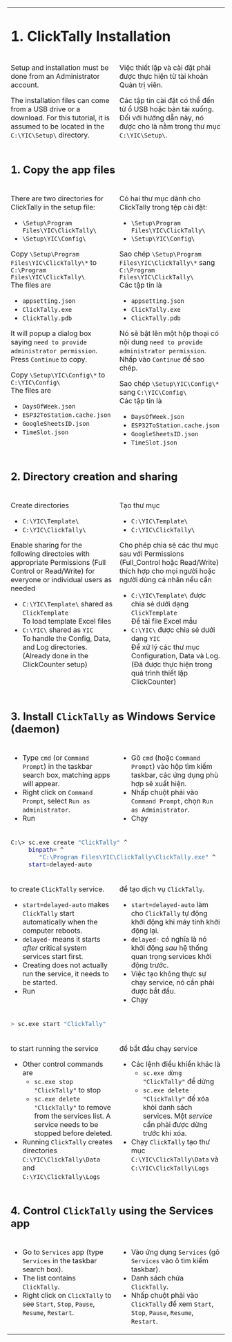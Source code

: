 <table style="border-style: none">
<tr style="border-style: none">
<td colspan=2 valign="top" width="100%" style="border-style: none">

# 1. ClickTally Installation

</td>
</tr>
<tr style="border-style: none">
<td valign="top" width="50%" style="border-style: none">

Setup and installation must be done from an Administrator account.

The installation files can come from a USB drive or a download. For this tutorial, it is assumed to be located in the `C:\YIC\Setup\` directory.

</td>
<td valign="top" width="50%" style="border-style: none">

Việc thiết lập và cài đặt phải được thực hiện từ tài khoản Quản trị viên.

Các tập tin cài đặt có thể đến từ ổ USB hoặc bản tải xuống. Đối với hướng dẫn này, nó được cho là nằm trong thư mục `C:\YIC\Setup\`.

</td>
</tr>
<tr style="border-style: none">
<td colspan=2 valign="top" width="100%" style="border-style: none">

## 1. Copy the app files

</td>
</tr>
<tr style="border-style: none">
<td valign="top" width="50%" style="border-style: none">

There are two directories for ClickTally in the setup file:

- `\Setup\Program Files\YIC\ClickTally\`
- `\Setup\YIC\Config\`

Copy `\Setup\Program Files\YIC\ClickTally\*` to `C:\Program Files\YIC\ClickTally\`\
The files are

- `appsetting.json`
- `ClickTally.exe`
- `ClickTally.pdb`

It will popup a dialog box saying `need to provide administrator permission`.  Press `Continue` to copy.

Copy `\Setup\YIC\Config\*` to `C:\YIC\Config\`\
The files are

- `DaysOfWeek.json`
- `ESP32ToStation.cache.json`
- `GoogleSheetsID.json`
- `TimeSlot.json`

</td>
<td valign="top" width="50%" style="border-style: none">

Có hai thư mục dành cho ClickTally trong tệp cài đặt:

- `\Setup\Program Files\YIC\ClickTally\`
- `\Setup\YIC\Config\`

Sao chép `\Setup\Program Files\YIC\ClickTally\*` sang `C:\Program Files\YIC\ClickTally\`\
Các tập tin là

- `appsetting.json`
- `ClickTally.exe`
- `ClickTally.pdb`

Nó sẽ bật lên một hộp thoại có nội dung `need to provide administrator permission`. Nhấp vào `Continue` để sao chép.

Sao chép `\Setup\YIC\Config\*` sang `C:\YIC\Config\`\
Các tập tin là

- `DaysOfWeek.json`
- `ESP32ToStation.cache.json`
- `GoogleSheetsID.json`
- `TimeSlot.json`

</td>
</tr>
<tr style="border-style: none">
<td colspan=2 valign="top" width="100%" style="border-style: none">

## 2. Directory creation and sharing

</td>
</tr>
<tr style="border-style: none">
<td valign="top" width="50%" style="border-style: none">

Create directories

- `C:\YIC\Template\`
- `C:\YIC\ClickTally\`

Enable sharing for the following directoies with appropriate Permissions (Full Control or Read/Write) for everyone or individual users as needed

- `C:\YIC\Template\` shared as `ClickTemplate`\
  To load template Excel files
- `C:\YIC\` shared as `YIC`\
  To handle the Config, Data, and Log directories.\
  (Already done in the ClickCounter setup)

</td>
<td valign="top" width="50%" style="border-style: none">

Tạo thư mục

- `C:\YIC\Template\`
- `C:\YIC\ClickTally\`

Cho phép chia sẻ các thư mục sau với Permissions (Full_Control hoặc Read/Write) thích hợp cho mọi người hoặc người dùng cá nhân nếu cần

- `C:\YIC\Template\` được chia sẻ dưới dạng `ClickTemplate`\
   Để tải file Excel mẫu
- `C:\YIC\` được chia sẻ dưới dạng `YIC`\
   Để xử lý các thư mục Configuration, Data và Log.\
   (Đã được thực hiện trong quá trình thiết lập ClickCounter)

</td>
</tr>
<tr style="border-style: none">
<td colspan=2 valign="top" width="100%" style="border-style: none">

## 3. Install `ClickTally` as Windows Service (daemon)

</td>
</tr>
<tr style="border-style: none">
<td valign="top" width="50%" style="border-style: none">

- Type `cmd` (or `Command Prompt`) in the taskbar search box, matching apps will appear.
- Right click on `Command Prompt`, select `Run as administrator`.
- Run

</td>
<td valign="top" width="50%" style="border-style: none">

- Gõ `cmd` (hoặc `Command Prompt`) vào hộp tìm kiếm taskbar, các ứng dụng phù hợp sẽ xuất hiện.
- Nhấp chuột phải vào `Command Prompt`, chọn `Run as Administrator`.
- Chạy

</td>
</tr>
<tr style="border-style: none">
<td colspan=2 valign="top" width="100%" style="border-style: none">

```BASH
C:\> sc.exe create "ClickTally" ^
     binpath= ^
        "C:\Program Files\YIC\ClickTally\ClickTally.exe" ^
     start=delayed-auto
```

</td>
</tr>
<tr style="border-style: none">
<td valign="top" width="50%" style="border-style: none">

to create `ClickTally` service.
- `start=delayed-auto` makes `ClickTally` start automatically when the computer reboots.
- `delayed-` means it starts _after_ critical system services start first.
- Creating does not actually run the service, it needs to be started.
- Run

</td>
<td valign="top" width="50%" style="border-style: none">

để tạo dịch vụ `ClickTally`.

- `start=delayed-auto` làm cho `ClickTally` tự động khởi động khi máy tính khởi động lại.
- `delayed-` có nghĩa là nó khởi động _sau_ hệ thống quan trọng services khởi động trước.
- Việc tạo không thực sự chạy service, nó cần phải được bắt đầu.
- Chạy

</td>
</tr>
<tr style="border-style: none">
<td colspan=2 valign="top" width="100%" style="border-style: none">

  ```BASH
  > sc.exe start "ClickTally"
  ```

</td>
</tr>
<tr style="border-style: none">
<td valign="top" width="50%" style="border-style: none">

to start running the service
- Other control commands are
  - `sc.exe stop "ClickTally"` to stop
  - `sc.exe delete "ClickTally"` to remove from the services list. A service needs to be stopped before deleted.
- Running `ClickTally` creates directories `C:\YIC\ClickTally\Data` and `C:\YIC\ClickTally\Logs`

</td>
<td valign="top" width="50%" style="border-style: none">

để bắt đầu chạy service

- Các lệnh điều khiển khác là
   - `sc.exe dừng "ClickTally"` để dừng
   - `sc.exe delete "ClickTally"` để xóa khỏi danh sách services. Một _service_ cần phải được dừng trước khi xóa.
- Chạy `ClickTally` tạo thư mục `C:\YIC\ClickTally\Data` và `C:\YIC\ClickTally\Logs`

</td>
</tr>
<tr style="border-style: none">
<td colspan=2 valign="top" width="100%" style="border-style: none">

## 4. Control `ClickTally` using the Services app

</td>
</tr>
<tr style="border-style: none">
<td valign="top" width="50%" style="border-style: none">

- Go to `Services` app (type `Services` in the taskbar search box).
- The list contains `ClickTally`.
- Right click on `ClickTally` to see `Start`, `Stop`, `Pause`, `Resume`, `Restart`.

</td>
<td valign="top" width="50%" style="border-style: none">

- Vào ứng dụng `Services` (gõ `Services` vào ô tìm kiếm taskbar).
- Danh sách chứa `ClickTally`.
- Nhấp chuột phải vào `ClickTally` để xem `Start`, `Stop`, `Pause`, `Resume`, `Restart`.

</td>
</tr>
</table>
